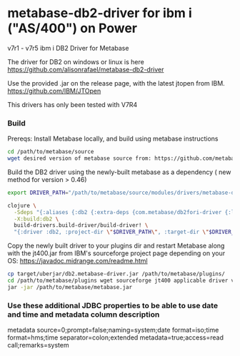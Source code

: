 # metabase-db2-driver for ibm i ("AS/400") on Power
v7r1 - v7r5 ibm i DB2 Driver for Metabase

The driver for DB2 on windows or linux is here https://github.com/alisonrafael/metabase-db2-driver

Use the provided .jar on the release page, with the latest jtopen from IBM.
https://github.com/IBM/JTOpen

This drivers has only been tested with V7R4

### Build

Prereqs: Install Metabase locally, and build using metabase instructions

```bash
cd /path/to/metabase/source
wget desired version of metabase source from: https://github.com/metabase/metabase/releases/xxxx...
```

Build the DB2 driver using the newly-built metabase as a dependency ( new method for version > 0.46)

```bash
export DRIVER_PATH="/path/to/metabase/source/modules/drivers/metabase-db2-driver"

clojure \
  -Sdeps "{:aliases {:db2 {:extra-deps {com.metabase/db2fori-driver {:local/root \"$DRIVER_PATH\"}}}}}"  \
  -X:build:db2 \
  build-drivers.build-driver/build-driver! \
  "{:driver :db2, :project-dir \"$DRIVER_PATH\", :target-dir \"$DRIVER_PATH/target\"}"

```

Copy the newly built driver to your plugins dir and restart Metabase
along with the jt400.jar from IBM's sourceforge project page depending on your OS: https://javadoc.midrange.com/readme.html

```bash
cp target/uberjar/db2.metabase-driver.jar /path/to/metabase/plugins/
cd /path/to/metabase/plugins wget sourceforge jt400 applicable driver version (in this case 8.5): 
jar -jar /path/to/metabase/metabase.jar
```

### Use these additional JDBC properties to be able to use date and time and metadata column description

metadata source=0;prompt=false;naming=system;date format=iso;time format=hms;time separator=colon;extended metadata=true;access=read call;remarks=system

